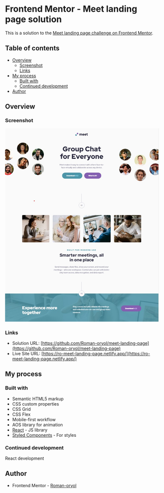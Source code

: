 # Frontend Mentor - Meet landing page solution

This is a solution to the [Meet landing page challenge on Frontend Mentor](https://www.frontendmentor.io/challenges/meet-landing-page-rbTDS6OUR).

## Table of contents

- [Overview](#overview)
  - [Screenshot](#screenshot)
  - [Links](#links)
- [My process](#my-process)
  - [Built with](#built-with)
  - [Continued development](#continued-development)
- [Author](#author)

## Overview

### Screenshot

![](./screenshot.jpg)

### Links

- Solution URL: [https://github.com/Roman-oryol/meet-landing-page](https://github.com/Roman-oryol/meet-landing-page)
- Live Site URL: [https://ro-meet-landing-page.netlify.app/](https://ro-meet-landing-page.netlify.app/)

## My process

### Built with

- Semantic HTML5 markup
- CSS custom properties
- CSS Grid
- CSS Flex
- Mobile-first workflow
- AOS library for animation
- [React](https://reactjs.org/) - JS library
- [Styled Components](https://styled-components.com/) - For styles

### Continued development

React development

## Author

- Frontend Mentor - [Roman-oryol](https://www.frontendmentor.io/profile/Roman-oryol)
